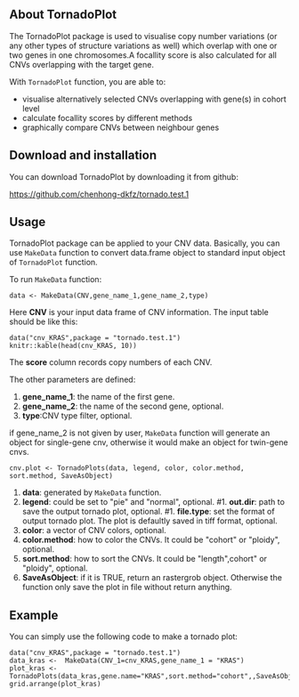 

## About TornadoPlot

The TornadoPlot package is used to visualise copy number variations (or any other types of structure variations as well) which overlap with one or two genes in one chromosomes.A focallity score is also calculated for all CNVs overlapping with the target gene. 

With `TornadoPlot` function, you are able to:
- visualise alternatively selected CNVs overlapping with gene(s) in cohort level
- calculate focallity scores by different methods
- graphically compare CNVs between neighbour genes


## Download and installation

You can download TornadoPlot by downloading it from github:

https://github.com/chenhong-dkfz/tornado.test.1

## Usage

TornadoPlot package can be applied to your CNV data. Basically, you can use `MakeData` function to convert data.frame object to standard input object of `TornadoPlot` function. 

To run `MakeData` function:

```
data <- MakeData(CNV,gene_name_1,gene_name_2,type)

```

Here **CNV** is your input data frame of CNV information. The input table should be like this:


```{r, echo=FALSE, results='asis'}
data("cnv_KRAS",package = "tornado.test.1")
knitr::kable(head(cnv_KRAS, 10))
```

The **score** column records copy numbers of each CNV.


The other parameters are defined:

1. **gene_name_1**: the name of the first gene.
1. **gene_name_2**: the name of the second gene, optional.
1. **type**:CNV type filter, optional.

if gene_name_2 is not given by user, `MakeData` function will generate an object for single-gene cnv, otherwise it would make an object for twin-gene cnvs. 



```
cnv.plot <- TornadoPlots(data, legend, color, color.method, sort.method, SaveAsObject)
```
1. **data**: generated by `MakeData` function.
1. **legend**: could be set to "pie" and "normal", optional.
#1. **out.dir**: path to save the output tornado plot, optional.
#1. **file.type**: set the format of output tornado plot. The plot is defaultly saved in tiff format, optional.
1. **color**: a vector of CNV colors, optional.
1. **color.method**: how to color the CNVs. It could be "cohort" or "ploidy", optional.
1. **sort.method**: how to sort the CNVs. It could be "length",cohort" or "ploidy", optional.
1. **SaveAsObject**: if it is TRUE, return an rastergrob object. Otherwise the function only save the plot in file without return anything.

## Example

You can simply use the following code to make a tornado plot:
```
data("cnv_KRAS",package = "tornado.test.1")
data_kras <-  MakeData(CNV_1=cnv_KRAS,gene_name_1 = "KRAS")
plot_kras <- TornadoPlots(data_kras,gene.name="KRAS",sort.method="cohort",,SaveAsObject=T)
grid.arrange(plot_kras)
```


